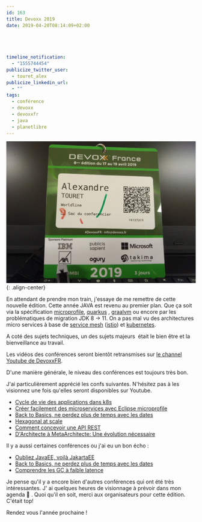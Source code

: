 ```yaml
---
id: 163
title: Devoxx 2019
date: 2019-04-20T08:14:09+02:00




timeline_notification:
  - "1555744454"
publicize_twitter_user:
  - touret_alex
publicize_linkedin_url:
  - ""
tags:
  - conférence
  - devoxx
  - devoxxfr
  - java
  - planetlibre
---
```

![devoxx](/assets/images/2019/04/img_20190419_161746.jpg){: .align-center}

En attendant de prendre mon train, j'essaye de me remettre de cette nouvelle édition. Cette année JAVA est revenu au premier plan. Que ça soit via la spécification [microprofile](http://microprofile.io/), [quarkus](https://quarkus.io/) , [graalvm](https://www.graalvm.org/) ou encore par les problématiques de migration JDK 8 -> 11. On a pas mal vu des architectures micro services à base de [service mesh](https://www.redhat.com/fr/topics/microservices/what-is-a-service-mesh) ([istio](https://istio.io/)) et [kubernetes](https://kubernetes.io/fr/).

A coté des sujets techniques, un des sujets majeurs  était le bien être et la bienveillance au travail.

Les vidéos des conférences seront bientôt retransmises sur [le channel Youtube de DevoxxFR](https://www.youtube.com/channel/UCsVPQfo5RZErDL41LoWvk0A).

D'une manière générale, le niveau des conférences est toujours très bon.

J'ai particulièrement apprécié les confs suivantes. N'hésitez pas à les visionnez une fois qu'elles seront disponibles sur Youtube.

  * [Cycle de vie des applications dans k8s](https://cfp.devoxx.fr/2019/talk/HAT-9594/Cycle_de_vie_des_applications_dans_Kubernetes)
  * [Créer facilement des microservices avec Eclipse microprofile](https://cfp.devoxx.fr/2019/talk/LGU-0798/Creer_facilement_des_microservices__(ou_cloud_native_java)_avec_Eclipse_MicroProfile)
  * [Back to Basics, ne perdez plus de temps avec les dates](https://cfp.devoxx.fr/2019/talk/LVJ-5031/Back_to_Basics_:_Ne_perdez_plus_votre_Temps_avec_les_Dates)
  * [Hexagonal at scale](https://cfp.devoxx.fr/2019/talk/GDA-0693/Hexagonal_at_Scale,_ou_l'art_de_decouper_et_organiser_ses_services)
  * [Comment concevoir une API REST](https://cfp.devoxx.fr/2019/talk/PQL-0969/Comment_concevoir_une_API_RESTful_%3F)
  * [D'Architecte à MetaArchitecte: Une évolution nécessaire](https://cfp.devoxx.fr/2019/talk/SQO-0767/D%E2%80%99architecte_a_Metarchitecte_:_une_evolution_necessaire)

Il y a aussi certaines conférences ou j'ai eu un bon écho :

  * [Oubliez JavaEE, voilà JakartaEE](https://cfp.devoxx.fr/2019/talk/YPH-1256/Oubliez_Java_EE,_voila_Jakarta_EE_!)
  * [Back to Basics, ne perdez plus de temps avec les dates](https://cfp.devoxx.fr/2019/talk/LVJ-5031/Back_to_Basics_:_Ne_perdez_plus_votre_Temps_avec_les_Dates)
  * [Comprendre les GC à faible latence](https://cfp.devoxx.fr/2019/talk/HGT-7027/Comprendre_les_GC_a_faible_latence)

Je pense qu'il y a encore bien d'autres conférences qui ont été très intéressantes. J' ai quelques heures de visionnage à prévoir dans mon agenda 🙂 . Quoi qu'il en soit, merci aux organisateurs pour cette édition. C'était top!

Rendez vous l'année prochaine !

 